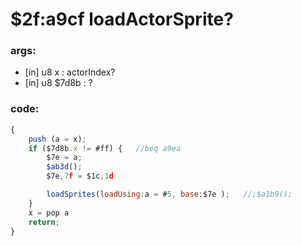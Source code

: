 ﻿
# $2f:a9cf loadActorSprite?

### args:
+	[in] u8 x : actorIndex? 
+	[in] u8 $7d8b : ?

### code:
```js
{
	push (a = x);
	if ($7d8b.x != #ff) {	//beq a9ea
		$7e = a;
		$ab3d();
		$7e,7f = $1c,1d

		loadSprites(loadUsing:a = #5, base:$7e );	//;$a1b9();
	}
	x = pop a
	return;
}
```


